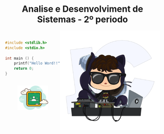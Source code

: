 <h1 align="center">Analise e Desenvolviment de Sistemas - 2º periodo</h1>

<div align="left" widht="100">
    <img align="right" src="./.github/catstello.png" width="325" alt="octodex-img" title="octodex">

<br>

```C
#include <stdlib.h>
#include <stdio.h>

int main () {
    printf("Hello Word!!");
    return 0;
}
```
</div>

<br>

<footer align="center">
    <a href="https://drive.google.com/drive/folders/1Kv6r1qK_HkORfAb3gOhMBlyFxA9_zZwKfuglvvS9q9Nss53VPfSz1Sg2NlBOjaU75iDZ8WIv?usp=sharing" align="center" target="_blank">
        <img src=".github/classroom.png" width="100" align="center">
    </a>
</footer>
